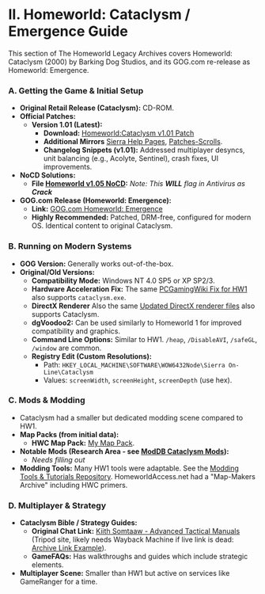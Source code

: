 # II. Homeworld: Cataclysm / Emergence Guide

This section of The Homeworld Legacy Archives covers Homeworld: Cataclysm (2000) by Barking Dog Studios, and its GOG.com re-release as Homeworld: Emergence.

### A. Getting the Game & Initial Setup

*   **Original Retail Release (Cataclysm):** CD-ROM.
*   **Official Patches:**
    *   **Version 1.01 (Latest):**
        *   **Download:** [Homeworld:Cataclysm v1.01 Patch](files/hwc_101_patch.exe)
        *   **Additional Mirrors** [Sierra Help Pages](http://sierrahelp.com/Patches-Updates/Patches-Updates-Games/HomeworldSeriesUpdates.html), [Patches-Scrolls](https://www.patches-scrolls.com/homeworld_cataclysm.php).
        *   **Changelog Snippets (v1.01):** Addressed multiplayer desyncs, unit balancing (e.g., Acolyte, Sentinel), crash fixes, UI improvements.
*   **NoCD Solutions:**
    *   **File [Homeworld v1.05 NoCD](files/hwc_nocd.zip):** *Note: This **WILL** flag in Antivirus as **Crack***
*   **GOG.com Release (Homeworld: Emergence):**
    *   **Link:** [GOG.com Homeworld: Emergence](https://www.gog.com/game/homeworld_emergence)
    *   **Highly Recommended:** Patched, DRM-free, configured for modern OS. Identical content to original Cataclysm.

### B. Running on Modern Systems

*   **GOG Version:** Generally works out-of-the-box.
*   **Original/Old Versions:**
    *   **Compatibility Mode:** Windows NT 4.0 SP5 or XP SP2/3.
    *   **Hardware Acceleration Fix:** The same [PCGamingWiki Fix for HW1](https://community.pcgamingwiki.com/files/file/5-homeworld-hardware-acceleration-fix/) also supports `cataclysm.exe`.
    *   **DirectX Renderer** Also the same [Updated DirectX renderer files](https://github.com/ncblakely/hw_rgl) also supports Cataclysm.
    *   **dgVoodoo2:** Can be used similarly to Homeworld 1 for improved compatibility and graphics.
    *   **Command Line Options:** Similar to HW1. `/heap`, `/DisableAVI`, `/safeGL`, `/window` are common.
    *   **Registry Edit (Custom Resolutions):**
        *   Path: `HKEY_LOCAL_MACHINE\SOFTWARE\WOW6432Node\Sierra On-Line\Cataclysm`
        *   Values: `screenWidth`, `screenHeight`, `screenDepth` (use hex).

### C. Mods & Modding

*   Cataclysm had a smaller but dedicated modding scene compared to HW1.
*   **Map Packs (from initial data):**
    *   **HWC Map Pack:** [My Map Pack](https://github.com/FlashZ/Homeworld_Map_Collection).
*   **Notable Mods (Research Area - see [ModDB Cataclysm Mods](https://www.moddb.com/games/homeworld-cataclysm/mods)):**
    * *Needs filling out*
*   **Modding Tools:** Many HW1 tools were adaptable. See the [Modding Tools & Tutorials Repository](08_Modding_Tools_Repository.md). HomeworldAccess.net had a "Map-Makers Archive" including HWC primers.

### D. Multiplayer & Strategy

*   **Cataclysm Bible / Strategy Guides:**
    *   **Original Chat Link:** [Kiith Somtaaw - Advanced Tactical Manuals](https://members.tripod.com/adm_lan_somtaaw/kiithsomtaaw/id7.html) (Tripod site, likely needs Wayback Machine if live link is dead: [Archive Link Example](https://web.archive.org/web/20050205041420/http://members.tripod.com/adm_lan_somtaaw/kiithsomtaaw/id7.html)).
    *   **GameFAQs:** Has walkthroughs and guides which include strategic elements.
*   **Multiplayer Scene:** Smaller than HW1 but active on services like GameRanger for a time.